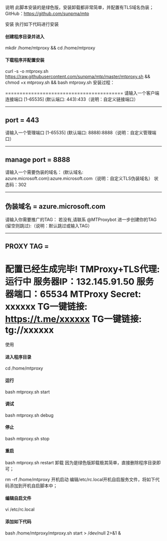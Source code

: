 说明
此脚本安装的是绿色版，安装卸载都非常简单，并配置有TLS域名伪装；
GitHub：https://github.com/sunpma/mtp

安装
执行如下代码进行安装

#### 创建程序目录并进入
mkdir /home/mtproxy && cd /home/mtproxy

#### 下载程序并配置安装
curl -s -o mtproxy.sh https://raw.githubusercontent.com/sunpma/mtp/master/mtproxy.sh && chmod +x mtproxy.sh && bash mtproxy.sh
安装过程：

=========================================
请输入一个客户端连接端口 [1-65535]
(默认端口: 443):433（说明：自定义链接端口）

---------------------------
port = 443
---------------------------

请输入一个管理端口 [1-65535]
(默认端口: 8888):8888（说明：自定义管理端口）

---------------------------
manage port = 8888
---------------------------

请输入一个需要伪装的域名：
(默认域名: azure.microsoft.com):azure.microsoft.com（说明：自定义TLS伪装域名）
状态码：302

---------------------------
伪装域名 = azure.microsoft.com
---------------------------

请输入你需要推广的TAG：
若没有,请联系 @MTProxybot 进一步创建你的TAG
(留空则跳过):（说明：默认跳过或输入TAG）

---------------------------
PROXY TAG = 
---------------------------


配置已经生成完毕!
TMProxy+TLS代理: 运行中
服务器IP：132.145.91.50
服务器端口：65534
MTProxy Secret:  xxxxxx
TG一键链接: https://t.me/xxxxxx
TG一键链接: tg://xxxxxx
=========================================
使用
#### 进入程序目录
cd /home/mtproxy

#### 运行
bash mtproxy.sh start

#### 调试
bash mtproxy.sh debug
#### 停止
bash mtproxy.sh stop

#### 重启
bash mtproxy.sh restart
卸载
因为是绿色版卸载极其简单，直接删除程序目录即可；

rm -rf /home/mtproxy
开机启动
编辑/etc/rc.local开机自启服务文件，将如下代码添加到开机自启脚本中；

#### 编辑自启文件
vi /etc/rc.local

#### 添加如下代码
bash /home/mtproxy/mtproxy.sh start > /dev/null 2>&1 &
